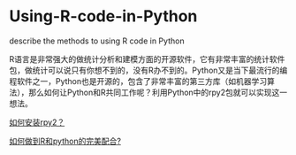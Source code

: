 # Using-R-code-in-Python
describe the methods to using R code in Python 

R语言是非常强大的做统计分析和建模方面的开源软件，它有非常丰富的统计软件包，做统计可以说只有你想不到的，没有R办不到的。Python又是当下最流行的编程软件之一，Python也是开源的，包含了非常丰富的第三方库（如机器学习算法），那么如何让Python和R共同工作呢？利用Python中的rpy2包就可以实现这一想法。

[如何安装rpy2？](https://cloud.tencent.com/developer/article/1107306)

[如何做到R和python的完美配合?](https://www.zhihu.com/question/38461788)

